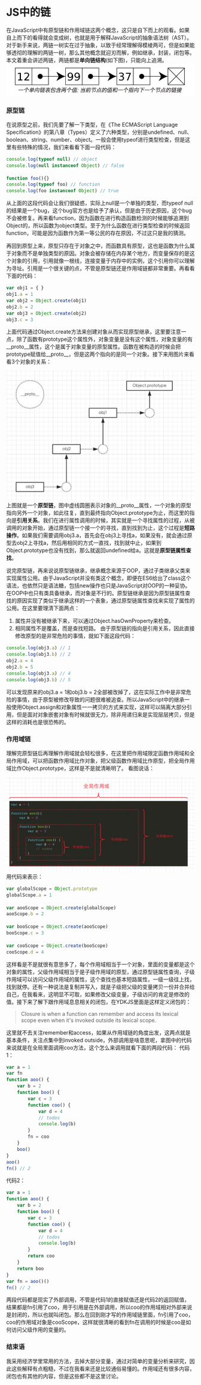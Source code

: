 # JS中的链
在JavaScript中有原型链和作用域链这两个概念，这只是自下而上的观看。如果自上而下的看得就会变成树，也就是用于解释JavaScript的抽象语法树（AST）。对于新手来说，两链一树实在过于抽象，以致于经常理解得模棱两可，但是如果能够透彻的理解的两链一树，那么其他概念就迎刃而解，例如继承，封装，闭包等。本文着重会讲述两链，两链都是**单向链结构**(如下图)，只能向上追溯。
![15080673044212](_assets_/15080673044212.jpg)

### 原型链
在说原型之前，我们先要了解一下类型，在《The ECMAScript Language Specification》的第八章（Types）定义了六种类型，分别是undefined、null、boolean、string、number、object。一般会使用typeof进行类型检查，但是这里有些特殊的情况，我们来看看下面一段代码：

```javascript
console.log(typeof null) // object
console.log(null instanceof Object) // false

function foo(){}
console.log(typeof foo) // function
console.log(foo instanceof Object) // true
```

从上面的这段代码会让我们很疑惑，实际上null是一个单独的类型，而typeof null的结果是一个bug，这个bug官方也是给予了承认，但是由于历史原因，这个bug不会被修复。再来看function，因为函数在进行构造函数检测的时候能够追溯到Object的，所以函数为object类型。至于为什么函数在进行类型检查的时候返回function，可能是因为函数作为第一等公民的存在原因，不过这只是我的猜测。

再回到原型上来，原型只存在于对象之中，而函数具有原型，这也是函数为什么属于对象而不是单独类型的原因。对象会被存储在内存某个地方，而变量保存的是这个对象的引用，引用就像一根线，连接变量于内存中的实例，这个引用你可以理解为寻址。引用是一个很关键的点，不管是原型链还是作用域链都非常重要。再看看下面的代码：

```javascript
var obj1 = { }
obj1.a = 1
var obj2 = Object.create(obj1)
obj2.b = 2
var obj3 = Object.create(obj2)
obj3.c = 3
```

上面代码通过Object.create方法来创建对象从而实现原型继承，这里要注意一点，除了函数有prototype这个属性外，对象变量是没有这个属性，对象变量的有__proto__属性，这个是属于对象变量的原型属性。函数在被构造的时候会把prototype赋值给__proto__，但是这两个指向的是同一个对象。接下来用图片来看看3个对象的关系：


![15080718081075](_assets_/15080718081075-4786514.jpg)上图就是一个**原型链**，图中虚线圆圈表示对象的__proto__属性，一个对象的原型指向另外一个对象，如此往复，直到最终指向Object.prototype为止，而这里的指向是**引用关系**。我们在进行属性调用的时候，其实就是一个寻找属性的过程，从被调用的对象开始，通过原型链一个接一个的寻找，直到找到为止，这个过程是**短路操作**。如果我们需要调用obj3.a，首先会在obj3上寻找a，如果没有，就会通过原型去obj2上寻找a，然后用相同的方式一直找，找到就中止，如果到Object.prototype也没有找到，那么就返回undefined给a。这就是**原型链属性查找**。

说完原型链，再来说说原型链继承，继承概念来源于OOP，通过子类继承父类来实现属性公用。由于JavaScript并没有类这个概念，即便在ES6给出了class这个语法，也依然只是语法糖，包括new操作也只是JavaScript对OOP的一种妥协。在OOP中也只有类具备继承，而对象是不行的。原型链继承是因为原型链属性查找的原因实现了类似于继承这样的一个表象，通过原型链属性查找来实现了属性的公用。在这里要理清下面两点：
1. 属性并没有被继承下来，可以通过Object.hasOwnProperty来检查。
2. 相同属性不是覆盖，而是查找短路。
由于原型链的指向是引用关系，因此直接修改原型的是非常危险的事情，就如下面这段代码：

```javascript
console.log(obj3.a) // 1
console.log(obj3.b) // 2
obj2.a = 4
obj2.b = 5
console.log(obj3.a) // 4
console.log(obj3.b) // 5
```
可以发现原来的obj3.a = 1和obj3.b = 2全部被改掉了，这在实际工作中是非常危险的事情，由于原型被修改导致的问题很难被追查。所以JavaScript中的继承一般使用Object.assign和对象属性一一拷贝的方式来实现，这样可以隔离大部分引用，但是面对对象嵌套对象有时候就很无力，除非用递归来是实现层层拷贝，但是这样的消耗也是很恐怖的。
### 作用域链
理解完原型链后再理解作用域就会轻松很多，在这里把作用域限定函数作用域和全局作用域，可以把函数作用域比作对象，把父级函数作用域比作原型，把全局作用域比作Object.prototype，这样是不是就清晰明了。
看图说话：

![15080718081075](_assets_/15080753470431.jpg)用代码来表示：

```javascript
var globalScope = Object.prototype
globalScope.a = 1

var aooScope = Object.create(globalScope)
aooScope.b = 2

var booScope = Object.create(aooScope)
booScope.c = 3

var cooScope = Object.create(booScope)
cooScope.d = 4
```
这样看是不是就很有意思多了，每个作用域相当于一个对象，里面的变量都是这个对象的属性，父级作用域相当于是子级作用域的原型，通过原型链属性查询，子级作用域可以访问父级作用域的属性，这个查找也基本短路属性，一级一级往上找，找到就停。还有一种说法是复制并写入，就是子级把父级的变量拷贝一份并合并给自己，在我看来，这明显不可取，如果修改父级变量，子级访问的肯定是修改的值。接下来了解下跟作用域息息相关的闭包，在YDKJS里面是这样定义闭包的：

> Closure is when a function can remember and access its lexical scope even when it's invoked outside its lexical scope.

这里就不去关注remember和access，如果从作用域链的角度出发，这两点就是基本条件，关注点集中到invoked outside，外部调用是啥意思呢，拿图中的代码来说就是在全局里面调用coo方法，这个怎么来调用就看下面的两段代码：
代码1：
```javascript
var a = 1
var fn
function aoo() {
    var b = 2
    function boo() {
        var c = 3
        function coo() {
            var d = 4
            // todos
            console.log(b)
        }
        fn = coo
    }
    boo()
}
aoo()
fn() // 2
```
代码2： 
```javascript
var a = 1
function aoo() {
    var b = 2
    function boo() {
        var c = 3
        function coo() {
            var d = 4
            // todos
            console.log(b)
        }
        return coo
    }
    return boo
}
var fn = aoo()()
fn() // 2
```
两段代码都是现实了外部调用，不管是代码1的直接赋值还是代码2的返回赋值，结果都是fn引用了coo，用于引用是在外部调用，所以coo的作用域相对外部来说是封闭的，所以也就叫闭包。那么在回到刚才写的作用域链里面，fn引用了coo，coo的作用域对象是cooScope，这样就很清晰的看到fn在调用的时候是coo是如何访问父级作用的变量的。

### 结束语
我采用经济学里常用的方法，去掉大部分变量，通过对简单的变量分析来研究，因此这些解释有点粗糙，不过在我看来还是比较通俗易懂的。作用域还有很多内容，闭包也有其他的内容，但是这些都不是这里讨论。
